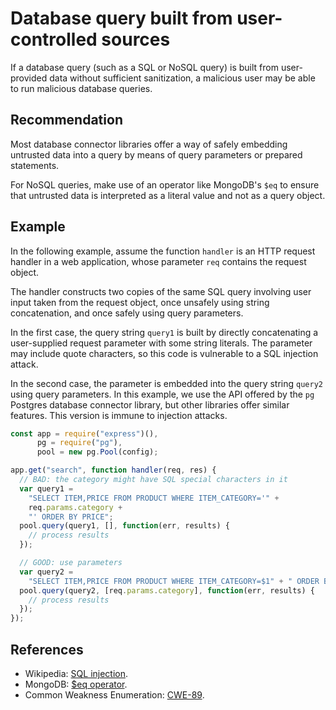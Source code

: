 # Database query built from user-controlled sources
If a database query (such as a SQL or NoSQL query) is built from user-provided data without sufficient sanitization, a malicious user may be able to run malicious database queries.


## Recommendation
Most database connector libraries offer a way of safely embedding untrusted data into a query by means of query parameters or prepared statements.

For NoSQL queries, make use of an operator like MongoDB's `$eq` to ensure that untrusted data is interpreted as a literal value and not as a query object.


## Example
In the following example, assume the function `handler` is an HTTP request handler in a web application, whose parameter `req` contains the request object.

The handler constructs two copies of the same SQL query involving user input taken from the request object, once unsafely using string concatenation, and once safely using query parameters.

In the first case, the query string `query1` is built by directly concatenating a user-supplied request parameter with some string literals. The parameter may include quote characters, so this code is vulnerable to a SQL injection attack.

In the second case, the parameter is embedded into the query string `query2` using query parameters. In this example, we use the API offered by the `pg` Postgres database connector library, but other libraries offer similar features. This version is immune to injection attacks.


```javascript
const app = require("express")(),
      pg = require("pg"),
      pool = new pg.Pool(config);

app.get("search", function handler(req, res) {
  // BAD: the category might have SQL special characters in it
  var query1 =
    "SELECT ITEM,PRICE FROM PRODUCT WHERE ITEM_CATEGORY='" +
    req.params.category +
    "' ORDER BY PRICE";
  pool.query(query1, [], function(err, results) {
    // process results
  });

  // GOOD: use parameters
  var query2 =
    "SELECT ITEM,PRICE FROM PRODUCT WHERE ITEM_CATEGORY=$1" + " ORDER BY PRICE";
  pool.query(query2, [req.params.category], function(err, results) {
    // process results
  });
});

```

## References
* Wikipedia: [SQL injection](https://en.wikipedia.org/wiki/SQL_injection).
* MongoDB: [$eq operator](https://docs.mongodb.com/manual/reference/operator/query/eq).
* Common Weakness Enumeration: [CWE-89](https://cwe.mitre.org/data/definitions/89.html).
